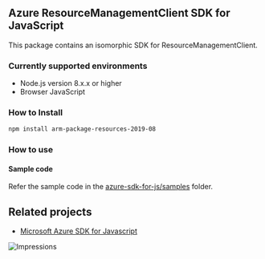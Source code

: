 ## Azure ResourceManagementClient SDK for JavaScript

This package contains an isomorphic SDK for ResourceManagementClient.

### Currently supported environments

- Node.js version 8.x.x or higher
- Browser JavaScript

### How to Install

```bash
npm install arm-package-resources-2019-08
```

### How to use

#### Sample code

Refer the sample code in the [azure-sdk-for-js/samples](https://github.com/Azure/azure-sdk-for-js/tree/master/samples) folder.

## Related projects

- [Microsoft Azure SDK for Javascript](https://github.com/Azure/azure-sdk-for-js)


![Impressions](https://azure-sdk-impressions.azurewebsites.net/api/impressions/azure-sdk-for-js%2Fsdk%2Fcdn%2Farm-cdn%2FREADME.png)
